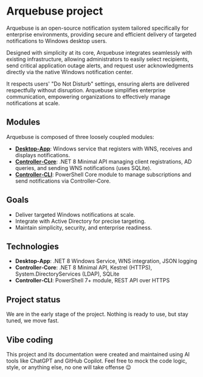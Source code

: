 # Arquebuse project

Arquebuse is an open-source notification system tailored specifically for enterprise environments, providing secure and efficient delivery of targeted notifications to Windows desktop users.

Designed with simplicity at its core, Arquebuse integrates seamlessly with existing infrastructure, allowing administrators to easily select recipients, send critical application outage alerts, and request user acknowledgments directly via the native Windows notification center. 

It respects users' "Do Not Disturb" settings, ensuring alerts are delivered respectfully without disruption. Arquebuse simplifies enterprise communication, empowering organizations to effectively manage notifications at scale.

## Modules

Arquebuse is composed of three loosely coupled modules:

- [**Desktop‑App**](https://github.com/Arquebuse/desktop-app): Windows service that registers with WNS, receives and displays notifications.
- [**Controller‑Core**](https://github.com/Arquebuse/controller-core): .NET 8 Minimal API managing client registrations, AD queries, and sending WNS notifications (uses SQLite).
- [**Controller‑CLI**](https://github.com/Arquebuse/controller-cli): PowerShell Core module to manage subscriptions and send notifications via Controller‑Core.

## Goals

- Deliver targeted Windows notifications at scale.
- Integrate with Active Directory for precise targeting.
- Maintain simplicity, security, and enterprise readiness.

## Technologies

- **Desktop‑App**: .NET 8 Windows Service, WNS integration, JSON logging
- **Controller‑Core**: .NET 8 Minimal API, Kestrel (HTTPS), System.DirectoryServices (LDAP), SQLite
- **Controller‑CLI**: PowerShell 7+ module, REST API over HTTPS

## Project status

We are in the early stage of the project. Nothing is ready to use, but stay tuned, we move fast.

## Vibe coding

This project and its documentation were created and maintained using AI tools like ChatGPT and GitHub Copilot. Feel free to mock the code logic, style, or anything else, no one will take offense 😉